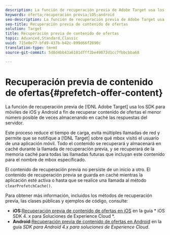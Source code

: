 ```yaml
---
description: La función de recuperación previa de Adobe Target usa los SDK para móviles de iOS y Android a fin de recuperar contenido de ofertas el menor número posible de veces almacenando en caché las respuestas del servidor.
keywords: oferta;recuperación previa;iOS;android
seo-description: La función de recuperación previa de Adobe Target usa los SDK para móviles de iOS y Android a fin de recuperar contenido de ofertas el menor número posible de veces almacenando en caché las respuestas del servidor.
seo-title: Recuperación previa de contenido de ofertas
solution: Target
title: Recuperación previa de contenido de ofertas
topic: Advanced,Standard,Classic
uuid: 715e0e77-bfd9-437b-b42c-899d66f2890c
translation-type: tm+mt
source-git-commit: 5d8d4bb43a6181dfff2be49072d1cc7fbbcbba68

---
```



# Recuperación previa de contenido de ofertas{#prefetch-offer-content}

La función de recuperación previa de [!DNL Adobe Target] usa los SDK para móviles de iOS y Android a fin de recuperar contenido de ofertas el menor número posible de veces almacenando en caché las respuestas del servidor.

Este proceso reduce el tiempo de carga, evita múltiples llamadas de red y permite que se notifique a [!DNL Target] sobre qué mbox visitó el usuario de una aplicación móvil. Todo el contenido se recuperará y almacenará en caché durante la llamada de recuperación previa, y se recuperará de la memoria caché para todas las llamadas futuras que incluyan este contenido para el nombre de mbox especificado.

El contenido de recuperación previa no persiste de un inicio a otro. El contenido de recuperación previa se guarda en caché mientras la aplicación esté activa o hasta que se realice una llamada al método `clearPrefetchCache()`.

Para obtener más información, incluidos los métodos de recuperación previa, las clases públicas y ejemplos de código, consulte:

* **iOS:**[Recuperación previa de contenido de ofertas en iOS](https://marketing.adobe.com/resources/help/en_US/mobile/ios/c_mob_target-prefetch_ios.html) en la guía * iOS SDK 4. x para Soluciones de Experience Cloud *.
* **Android:**[Recuperación previa de contenido de ofertas en Android](https://marketing.adobe.com/resources/help/en_US/mobile/android/c_mob_target-prefetch_android.html) en la guía *SDK para Android 4.x para soluciones de Experience Cloud*.